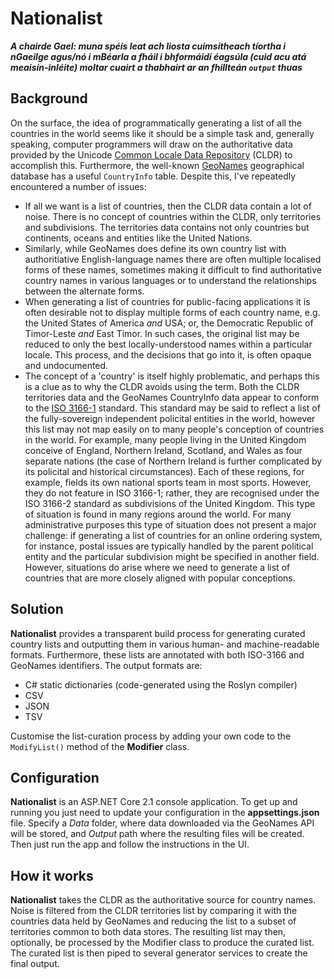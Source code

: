 # Nationalist

***A chairde Gael: muna spéis leat ach liosta cuimsitheach tíortha i nGaeilge agus/nó i mBéarla a fháil i bhformáidí éagsúla (cuid acu atá meaisín-inléite) moltar cuairt a thabhairt ar an fhillteán `output` thuas***

## Background

On the surface, the idea of programmatically generating a list of all the countries in the world seems like it should be a simple task and, generally speaking, computer programmers will draw on the authoritative data provided by the Unicode [Common Locale Data Repository](http://cldr.unicode.org/) (CLDR) to accomplish this. Furthermore, the well-known [GeoNames](http://www.geonames.org/) geographical database has a useful `CountryInfo` table. Despite this, I've repeatedly encountered a number of issues:

- If all we want is a list of countries, then the CLDR data contain a lot of noise. There is no concept of countries within the CLDR, only territories and subdivisions. The territories data contains not only countries but continents, oceans and entities like the United Nations.
- Similarly, while GeoNames does define its own country list with authoritiative English-language names there are often multiple localised forms of these names, sometimes making it difficult to find authoritative country names in various languages or to understand the relationships between the alternate forms.
- When generating a list of countries for public-facing applications it is often desirable not to display multiple forms of each country name, e.g. the United States of America *and* USA; or, the Democratic Republic of Timor-Leste *and* East Timor. In such cases, the original list may be reduced to only the best locally-understood names within a particular locale. This process, and the decisions that go into it, is often opaque and undocumented.
- The concept of a 'country' is itself highly problematic, and perhaps this is a clue as to why the CLDR avoids using the term. Both the CLDR territories data and the GeoNames CountryInfo data appear to conform to the [ISO 3166-1](https://www.iso.org/iso-3166-country-codes.html) standard. This standard may be said to reflect a list of the fully-sovereign independent policital entities in the world, however this list may not map easily on to many people's conception of countries in the world. For example, many people living in the United Kingdom conceive of England, Northern Ireland, Scotland, and Wales as four separate nations (the case of Northern Ireland is further complicated by its policital and historical circumstances). Each of these regions, for example, fields its own national sports team in most sports. However, they do not feature in ISO 3166-1; rather, they are recognised under the ISO 3166-2 standard as subdivisions of the United Kingdom. This type of situation is found in many regions around the world. For many administrative purposes this type of situation does not present a major challenge: if generating a list of countries for an online ordering system, for instance, postal issues are typically handled by the parent political entity and the particular subdivision might be specified in another field. However, situations do arise where we need to generate a list of countries that are more closely aligned with popular conceptions.

## Solution

**Nationalist** provides a transparent build process for generating curated country lists and outputting them in various human- and machine-readable formats. Furthermore, these lists are annotated with both ISO-3166 and GeoNames identifiers. The output formats are:

- C# static dictionaries (code-generated using the Roslyn compiler)
- CSV
- JSON
- TSV

Customise the list-curation process by adding your own code to the `ModifyList()` method of the **Modifier** class.

## Configuration

**Nationalist** is an ASP.NET Core 2.1 console application. To get up and running you just need to update your configuration in the **appsettings.json** file. Specify a *Data* folder, where data downloaded via the GeoNames API will be stored, and *Output* path where the resulting files will be created. Then just run the app and follow the instructions in the UI.

## How it works

**Nationalist** takes the CLDR as the authoritative source for country names. Noise is filtered from the CLDR territories list by comparing it with the countries data held by GeoNames and reducing the list to a subset of territories common to both data stores. The resulting list may then, optionally, be processed by the Modifier class to produce the curated list. The curated list is then piped to several generator services to create the final output.

